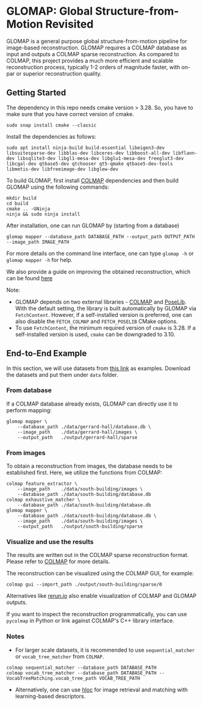 # GLOMAP: Global Structure-from-Motion Revisited

GLOMAP is a general purpose global structure-from-motion pipeline for
image-based reconstruction. GLOMAP requires a COLMAP database as input and
outputs a COLMAP sparse reconstruction. As compared to COLMAP, this project
provides a much more efficient and scalable reconstruction process, typically
1-2 orders of magnitude faster, with on-par or superior reconstruction quality.

## Getting Started
The dependency in this repo needs cmake version > 3.28. So, you have to make sure that you have correct version of cmake.
```
sudo snap install cmake --classic
```
Install the dependencies as follows:
```shell
sudo apt install ninja-build build-essential libeigen3-dev libsuitesparse-dev libblas-dev libceres-dev libboost-all-dev libflann-dev libsqlite3-dev libgl1-mesa-dev libglu1-mesa-dev freeglut3-dev libcgal-dev qtbase5-dev qtchooser qt5-qmake qtbase5-dev-tools libmetis-dev libfreeimage-dev libglew-dev
```

To build GLOMAP, first install [COLMAP](https://colmap.github.io/install.html#build-from-source)
dependencies and then build GLOMAP using the following commands: 
```shell
mkdir build
cd build
cmake .. -GNinja
ninja && sudo ninja install
```

After installation, one can run GLOMAP by (starting from a database)
```shell
glomap mapper --database_path DATABASE_PATH --output_path OUTPUT_PATH --image_path IMAGE_PATH
```
For more details on the command line interface, one can type `glomap -h` or `glomap mapper -h` for help.

We also provide a guide on improving the obtained reconstruction, which can be found [here](docs/getting_started.md)

Note:
- GLOMAP depends on two external libraries - [COLMAP](https://github.com/colmap/colmap) and [PoseLib](https://github.com/PoseLib/PoseLib).
  With the default setting, the library is built automatically by GLOMAP via `FetchContent`.
  However, if a self-installed version is preferred, one can also disable the `FETCH_COLMAP` and `FETCH_POSELIB` CMake options.
- To use `FetchContent`, the minimum required version of `cmake` is 3.28. If a self-installed version is used, `cmake` can be downgraded to 3.10.

## End-to-End Example

In this section, we will use datasets from [this link](https://demuc.de/colmap/datasets) as examples.
Download the datasets and put them under `data` folder.

### From database

If a COLMAP database already exists, GLOMAP can directly use it to perform mapping:
```shell
glomap mapper \
    --database_path ./data/gerrard-hall/database.db \
    --image_path    ./data/gerrard-hall/images \
    --output_path   ./output/gerrard-hall/sparse
```

### From images

To obtain a reconstruction from images, the database needs to be established
first. Here, we utilize the functions from COLMAP:
```shell
colmap feature_extractor \
    --image_path    ./data/south-building/images \
    --database_path ./data/south-building/database.db
colmap exhaustive_matcher \
    --database_path ./data/south-building/database.db 
glomap mapper \
    --database_path ./data/south-building/database.db \
    --image_path    ./data/south-building/images \
    --output_path   ./output/south-building/sparse
```

### Visualize and use the results

The results are written out in the COLMAP sparse reconstruction format. Please
refer to [COLMAP](https://colmap.github.io/format.html#sparse-reconstruction)
for more details.

The reconstruction can be visualized using the COLMAP GUI, for example:
```shell
colmap gui --import_path ./output/south-building/sparse/0
```
Alternatives like [rerun.io](https://rerun.io/examples/3d-reconstruction/glomap)
also enable visualization of COLMAP and GLOMAP outputs.

If you want to inspect the reconstruction programmatically, you can use
`pycolmap` in Python or link against COLMAP's C++ library interface.

### Notes

- For larger scale datasets, it is recommended to use `sequential_matcher` or
  `vocab_tree_matcher` from `COLMAP`.
```shell
colmap sequential_matcher --database_path DATABASE_PATH
colmap vocab_tree_matcher --database_path DATABASE_PATH --VocabTreeMatching.vocab_tree_path VOCAB_TREE_PATH
```
- Alternatively, one can use
  [hloc](https://github.com/cvg/Hierarchical-Localization/) for image retrieval
  and matching with learning-based descriptors.

